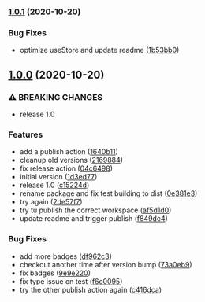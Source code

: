 ### [1.0.1](https://github.com/kristapsPelna/usestore-react/compare/v1.0.0...v1.0.1) (2020-10-20)


### Bug Fixes

* optimize useStore and update readme ([1b53bb0](https://github.com/kristapsPelna/usestore-react/commit/1b53bb0d9a332f02cabe0da6a88552d530743a73))

## [1.0.0](https://github.com/kristapsPelna/usestore-react/compare/1d3ed77d96ef5b3c39727aa78fd94a340a0ee44d...v1.0.0) (2020-10-20)


### ⚠ BREAKING CHANGES

* release 1.0

### Features

* add a publish action ([1640b11](https://github.com/kristapsPelna/usestore-react/commit/1640b11de3ec63f9296508da083da5dd2527e8f0))
* cleanup old versions ([2169884](https://github.com/kristapsPelna/usestore-react/commit/216988426299e70374e4d13c8472d2c8e300b2f2))
* fix release action ([04c6498](https://github.com/kristapsPelna/usestore-react/commit/04c6498f519bce49a8daa0bbbc788c17d66e5d9d))
* initial version ([1d3ed77](https://github.com/kristapsPelna/usestore-react/commit/1d3ed77d96ef5b3c39727aa78fd94a340a0ee44d))
* release 1.0 ([c15224d](https://github.com/kristapsPelna/usestore-react/commit/c15224d0a25a566dd21be0f86e27bc0056447953))
* rename package and fix test building to dist ([0e381e3](https://github.com/kristapsPelna/usestore-react/commit/0e381e36349dc56a9dec3e673e6e8e17f4eb1784))
* try again ([2de57f7](https://github.com/kristapsPelna/usestore-react/commit/2de57f784c9e62cebb3bc9281d9b5a585622df08))
* try tu publish the correct workspace ([af5d1d0](https://github.com/kristapsPelna/usestore-react/commit/af5d1d0d9e65415f9104a4e4ef0d7a1155a1c2d0))
* update readme and trigger publish ([f849dc4](https://github.com/kristapsPelna/usestore-react/commit/f849dc49a9241e77ff8a69569688196f1c16c12c))


### Bug Fixes

* add more badges ([df962c3](https://github.com/kristapsPelna/usestore-react/commit/df962c3b1bd48da96fe872209d90c1b758c76f4b))
* checkout another time after version bump ([73a0eb9](https://github.com/kristapsPelna/usestore-react/commit/73a0eb9714c59bde34f52aac214c4a0002c5a79b))
* fix badges ([9e9e220](https://github.com/kristapsPelna/usestore-react/commit/9e9e220589ad3841f98eddf18358baad4540038c))
* fix type issue on test ([f6c0095](https://github.com/kristapsPelna/usestore-react/commit/f6c0095aeedd54f42c6e1b94c6df0ce6d8d1a895))
* try the other publish action again ([c416dca](https://github.com/kristapsPelna/usestore-react/commit/c416dca25248f12eaff9553c9ba731d83287d460))

